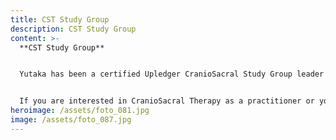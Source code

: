 ```yaml
---
title: CST Study Group
description: CST Study Group
content: >-
  **CST Study Group**


  Yutaka has been a certified Upledger CranioSacral Study Group leader in the Hobart region since 2020. He runs the group to review Upledger CST techniques and knowledge for health practitioners. He has commited to this role in order to support new CST practitioners and contribute to Hobart community health through promotion of CST treatment.


  If you are interested in CranioSacral Therapy as a practitioner or you would like to join his Study Group, please feel free to get in touch! (Prerequisite: Successful completion of Upledger CS1 course)
heroimage: /assets/foto_081.jpg
image: /assets/foto_087.jpg
---
```

